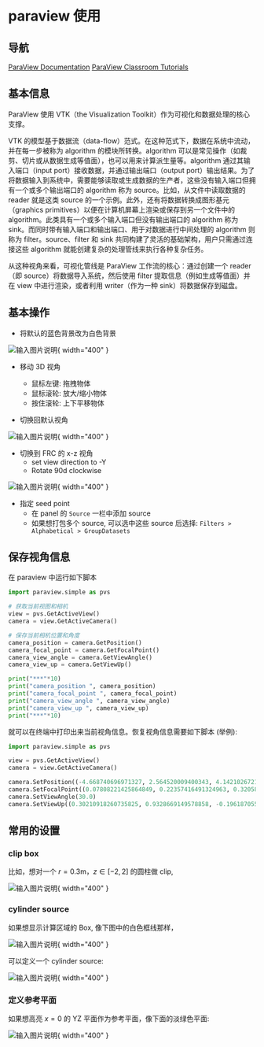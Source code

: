 # paraview 使用

## 导航
[ParaView Documentation](https://docs.paraview.org/en/latest/index.html)
[ParaView Classroom Tutorials](https://www.paraview.org/Wiki/SNL_ParaView_Tutorials)

## 基本信息

ParaView 使用 VTK（the Visualization Toolkit）作为可视化和数据处理的核心支撑。

VTK 的模型基于数据流（data-flow）范式。在这种范式下，数据在系统中流动，并在每一步被称为 algorithm 的模块所转换。algorithm 可以是常见操作（如裁剪、切片或从数据生成等值面），也可以用来计算派生量等。algorithm 通过其输入端口（input port）接收数据，并通过输出端口（output port）输出结果。为了将数据输入到系统中，需要能够读取或生成数据的生产者，这些没有输入端口但拥有一个或多个输出端口的 algorithm 称为 source。比如，从文件中读取数据的 reader 就是这类 source 的一个示例。此外，还有将数据转换成图形基元（graphics primitives）以便在计算机屏幕上渲染或保存到另一个文件中的 algorithm。此类具有一个或多个输入端口但没有输出端口的 algorithm 称为 sink。而同时带有输入端口和输出端口、用于对数据进行中间处理的 algorithm 则称为 filter。source、filter 和 sink 共同构建了灵活的基础架构，用户只需通过连接这些 algorithm 就能创建复杂的处理管线来执行各种复杂任务。


从这种视角来看，可视化管线是 ParaView 工作流的核心：通过创建一个 reader（即 source）将数据导入系统，然后使用 filter 提取信息（例如生成等值面）并在 view 中进行渲染，或者利用 writer（作为一种 sink）将数据保存到磁盘。


## 基本操作

* 将默认的蓝色背景改为白色背景

![输入图片说明](https://github.com/ymma98/picx-images-hosting/raw/master/20250209/image.2yyh0vzztr.webp){ width="400" }

* 移动 3D 视角
	* 鼠标左键: 拖拽物体
	* 鼠标滚轮: 放大/缩小物体
	* 按住滚轮: 上下平移物体

* 切换回默认视角

![输入图片说明](https://github.com/ymma98/picx-images-hosting/raw/master/20250209/image.4g4m2npufo.webp){ width="400" }

* 切换到 FRC 的 x-z 视角
	* set view direction to -Y
	* Rotate 90d clockwise

![输入图片说明](https://github.com/ymma98/picx-images-hosting/raw/master/20250209/image.9dd2xt9f2b.webp){ width="400" }

* 指定 seed point
	* 在 panel 的 `Source` 一栏中添加 source
	* 如果想打包多个 source, 可以选中这些 source 后选择: `Filters > Alphabetical > GroupDatasets`

## 保存视角信息

在 paraview 中运行如下脚本

```python
import paraview.simple as pvs

# 获取当前视图和相机
view = pvs.GetActiveView()
camera = view.GetActiveCamera()

# 保存当前相机位置和角度
camera_position = camera.GetPosition()
camera_focal_point = camera.GetFocalPoint()
camera_view_angle = camera.GetViewAngle()
camera_view_up = camera.GetViewUp()

print("***"*10)
print("camera_position ", camera_position)
print("camera_focal_point ", camera_focal_point)
print("camera_view_angle ", camera_view_angle)
print("camera_view_up ", camera_view_up)
print("***"*10)
```

就可以在终端中打印出来当前视角信息。恢复视角信息需要如下脚本 (举例):

```python
import paraview.simple as pvs

view = pvs.GetActiveView()
camera = view.GetActiveCamera()

camera.SetPosition((-4.668740696971327, 2.564520009400343, 4.142102672113201))
camera.SetFocalPoint((0.07808221425864849, 0.22357416491324963, 0.32058582292675847))
camera.SetViewAngle(30.0)
camera.SetViewUp((0.30210918260735825, 0.9328669149578858, -0.19618705553952975))
```

## 常用的设置

### clip box

比如，想对一个 $r=0.3$m，$z\in[-2,2]$ 的圆柱做 clip, 

![输入图片说明](https://github.com/ymma98/picx-images-hosting/raw/master/20250311/image.5c14omq0pk.webp){ width="400" }


### cylinder source 

如果想显示计算区域的 Box, 像下图中的白色框线那样，

![输入图片说明](https://github.com/ymma98/picx-images-hosting/raw/master/20250311/image.8ades570ik.webp){ width="400" }

可以定义一个 cylinder source:

![输入图片说明](https://github.com/ymma98/picx-images-hosting/raw/master/20250311/image.3uuzmvx5d5.webp){ width="400" }


### 定义参考平面

如果想高亮 $x=0$ 的 YZ 平面作为参考平面，像下面的淡绿色平面:

![输入图片说明](https://github.com/ymma98/picx-images-hosting/raw/master/20250311/image.5q7kfiahdm.webp){ width="400" }


<!--stackedit_data:
eyJoaXN0b3J5IjpbLTExMDA4NzQ4NjAsLTkxNjc2MzM1NiwtNj
E0OTg5NjQ4LC0zMjI3MDIxMCwxMjUwNjI1MDksMTYwMTY4ODc1
NiwtMzIzMjEzNzA5LC0xNjIxMzA4Mzg5LC0yMDc2OTYzNzQ0LD
M0MTgyMDgyNiw2MTc0MTUxMDYsOTIxMTQ5NDE0LC0xMjY3Mjkz
Mjk0LC0xMDA5MjI1ODMzXX0=
-->